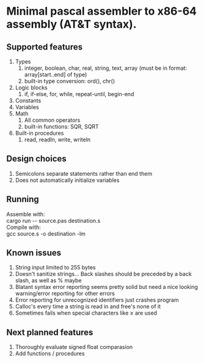 
# Minimal pascal assembler to x86-64 assembly (AT&T syntax). 

## Supported features

1. Types
	1. integer, boolean, char, real, string, text, array (must be in format: array[start..end] of type)
	2. built-in type conversion: ord(), chr()
2. Logic blocks
	1. if, if-else, for, while, repeat-until, begin-end
3. Constants
4. Variables
5. Math
	1. All common operators
	2. built-in functions: SQR, SQRT
6. Built-in procedures
	1. read, readln, write, writeln

## Design choices

1. Semicolons separate statements rather than end them
2. Does not automatically initialize variables

## Running

Assemble with:\
cargo run -- source.pas destination.s\
Compile with:\
gcc source.s -o destination -lm

## Known issues

1. String input limited to 255 bytes
2. Doesn't sanitize strings... Back slashes should be preceded by a back slash, as well as % maybe
3. Blatant syntax error reporting seems pretty solid but need a nice looking warning/error reporting for other errors
4. Error reporting for unrecognized identifiers just crashes program
5. Calloc's every time a string is read in and free's none of it
6. Sometimes fails when special characters like ≥ are used

## Next planned features

1. Thoroughly evaluate signed float comparasion
2. Add functions / procedures


